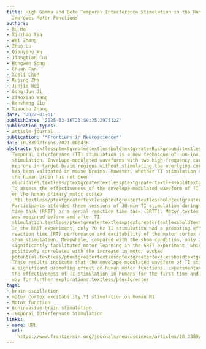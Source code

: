 ```yaml
---
title: High Gamma and Beta Temporal Interference Stimulation in the Human Motor Cortex
  Improves Motor Functions
authors:
- Ru Ma
- Xinzhao Xia
- Wei Zhang
- Zhuo Lu
- Qianying Wu
- Jiangtian Cui
- Hongwen Song
- Chuan Fan
- Xueli Chen
- Rujing Zha
- Junjie Wei
- Gong-Jun Ji
- Xiaoxiao Wang
- Bensheng Qiu
- Xiaochu Zhang
date: '2022-01-01'
publishDate: '2025-03-16T23:58:25.297512Z'
publication_types:
- article-journal
publication: '*Frontiers in Neuroscience*'
doi: 10.3389/fnins.2021.800436
abstract: textlessptextgreatertextlessboldtextgreaterBackground:textless/boldtextgreater
  Temporal interference (TI) stimulation is a new technique of non-invasive brain
  stimulation. Envelope-modulated waveforms with two high-frequency carriers can activate
  neurons in target brain regions without stimulating the overlying cortex, which
  has been validated in mouse brains. However, whether TI stimulation can work on
  the human brain has not been 
  elucidated.textless/ptextgreatertextlessptextgreatertextlessboldtextgreaterObjective:textless/boldtextgreater
  To assess the effectiveness of the envelope-modulated waveform of TI stimulation
  on the human primary motor cortex 
  (M1).textless/ptextgreatertextlessptextgreatertextlessboldtextgreaterMethods:textless/boldtextgreater
  Participants attended three sessions of 30-min TI stimulation during a random reaction
  time task (RRTT) or a serial reaction time task (SRTT). Motor cortex excitability
  was measured before and after TI 
  stimulation.textless/ptextgreatertextlessptextgreatertextlessboldtextgreaterResults:textless/boldtextgreater
  In the RRTT experiment, only 70 Hz TI stimulation had a promoting effect on the
  reaction time (RT) performance and excitability of the motor cortex compared to
  sham stimulation. Meanwhile, compared with the sham condition, only 20 Hz TI stimulation
  significantly facilitated motor learning in the SRTT experiment, which was significantly
  positively correlated with the increase in motor evoked 
  potential.textless/ptextgreatertextlessptextgreatertextlessboldtextgreaterConclusion:textless/boldtextgreater
  These results indicate that the envelope-modulated waveform of TI stimulation has
  a significant promoting effect on human motor functions, experimentally suggesting
  the effectiveness of TI stimulation in humans for the first time and paving the
  way for further explorations.textless/ptextgreater
tags:
- brain oscillation
- motor cortex excitability TI stimulation on human M1
- Motor function
- noninvasive brain stimulation
- Temporal Interference Stimulation
links:
- name: URL
  url: 
    https://www.frontiersin.org/journals/neuroscience/articles/10.3389/fnins.2021.800436/full
---
```

